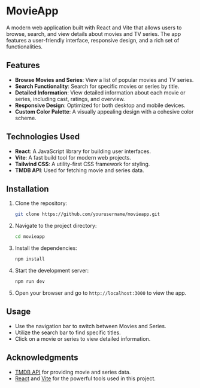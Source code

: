 # MovieApp

A modern web application built with React and Vite that allows users to browse, search, and view details about movies and TV series. The app features a user-friendly interface, responsive design, and a rich set of functionalities.

## Features

- **Browse Movies and Series**: View a list of popular movies and TV series.
- **Search Functionality**: Search for specific movies or series by title.
- **Detailed Information**: View detailed information about each movie or series, including cast, ratings, and overview.
- **Responsive Design**: Optimized for both desktop and mobile devices.
- **Custom Color Palette**: A visually appealing design with a cohesive color scheme.

## Technologies Used

- **React**: A JavaScript library for building user interfaces.
- **Vite**: A fast build tool for modern web projects.
- **Tailwind CSS**: A utility-first CSS framework for styling.
- **TMDB API**: Used for fetching movie and series data.

## Installation

1. Clone the repository:
   ```bash
   git clone https://github.com/yourusername/movieapp.git
   ```

2. Navigate to the project directory:
   ```bash
   cd movieapp
   ```

3. Install the dependencies:
   ```bash
   npm install
   ```

4. Start the development server:
   ```bash
   npm run dev
   ```

5. Open your browser and go to `http://localhost:3000` to view the app.

## Usage

- Use the navigation bar to switch between Movies and Series.
- Utilize the search bar to find specific titles.
- Click on a movie or series to view detailed information.

## Acknowledgments

- [TMDB API](https://www.themoviedb.org/documentation/api) for providing movie and series data.
- [React](https://reactjs.org/) and [Vite](https://vitejs.dev/) for the powerful tools used in this project.
